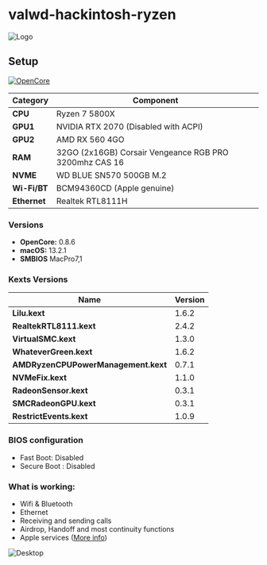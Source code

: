 # valwd-hackintosh-ryzen
![Logo](https://www.podfeet.com/blog/wp-content/uploads/2022/02/OpenCore-Logo-bg.png)
## Setup
[![OpenCore](https://img.shields.io/badge/OpenCore-v0.8.6-blue?style=flat&logo=okta)](https://github.com/acidanthera/OpenCorePkg)

| **Category**   | **Component**                 		
|----------------|--------------------------------------|
|**CPU**		       |Ryzen 7 5800X 		            |										      
|**GPU1**		       |NVIDIA RTX 2070 (Disabled with ACPI) 				     		 										       |
|**GPU2**		       |AMD RX 560 4GO 				     		 										       |
|**RAM**         |32GO (2x16GB) Corsair Vengeance RGB PRO 3200mhz CAS 16              		   |
|**NVME**         |WD BLUE SN570 500GB M.2	 		                |									      
|**Wi-Fi/BT**    |BCM94360CD (Apple genuine)			     		                |	     
|**Ethernet**    |Realtek RTL8111H				 		                    |										      								      

### Versions
- **OpenCore:** 0.8.6
- **macOS:** 13.2.1
- **SMBIOS** MacPro7,1

### Kexts Versions
| **Name**   | **Version**                 		
|----------------|--------------------------------------|
|**Lilu.kext**		       |1.6.2		            |										      
|**RealtekRTL8111.kext**		       |2.4.2 				     		 										       |
|**VirtualSMC.kext**		       |1.3.0			     		 										       |
|**WhateverGreen.kext**         |1.6.2              		   |
|**AMDRyzenCPUPowerManagement.kext**         |0.7.1 		                |									      
|**NVMeFix.kext**    |1.1.0			     		                |	     
|**RadeonSensor.kext**    |0.3.1		 		                    |	
|**SMCRadeonGPU.kext**    |0.3.1		 		                    |
|**RestrictEvents.kext**    |1.0.9	 		                    |		

### BIOS configuration
- Fast Boot: Disabled
- Secure Boot : Disabled


### What is working:
- Wifi & Bluetooth
- Ethernet
- Receiving and sending calls
- Airdrop, Handoff and most continuity functions
- Apple services ([More info](https://dortania.github.io/OpenCore-Post-Install/universal/iservices.html))

![Desktop](https://cdn.discordapp.com/attachments/489435134253203456/1053377900260372600/Capture_decran_2022-12-16_a_19.23.02.png)